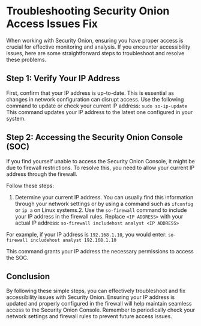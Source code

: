 # Troubleshooting Security Onion Access Issues Fix
When working with Security Onion, ensuring you have proper access is crucial for effective monitoring and analysis. If you encounter accessibility issues, here are some straightforward steps to troubleshoot and resolve these problems.

## Step 1: Verify Your IP Address
First, confirm that your IP address is up-to-date. This is essential as changes in network configuration can disrupt access. Use the following command to update or check your current IP address:
```sudo so-ip-update```
This command updates your IP address to the latest one configured in your system.

## Step 2: Accessing the Security Onion Console (SOC)
If you find yourself unable to access the Security Onion Console, it might be due to firewall restrictions. To resolve this, you need to allow your current IP address through the firewall. 

Follow these steps:

1. Determine your current IP address. You can usually find this information through your network settings or by using a command such as `ifconfig` or `ip a` on Linux systems.2. Use the `so-firewall` command to include your IP address in the firewall rules. Replace `<IP ADDRESS>` with your actual IP address:
```so-firewall includehost analyst <IP ADDRESS>```

For example, if your IP address is `192.168.1.10`, you would enter:
```so-firewall includehost analyst 192.168.1.10```

This command grants your IP address the necessary permissions to access the SOC.

## Conclusion
By following these simple steps, you can effectively troubleshoot and fix accessibility issues with Security Onion. Ensuring your IP address is updated and properly configured in the firewall will help maintain seamless access to the Security Onion Console. Remember to periodically check your network settings and firewall rules to prevent future access issues.
